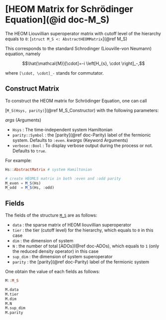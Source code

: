 # [HEOM Matrix for Schrödinger Equation](@id doc-M_S)
The HEOM Liouvillian superoperator matrix with cutoff level of the hierarchy equals to `0`: [`struct M_S <: AbstractHEOMMatrix`](@ref M_S) 

This corresponds to the standard Schrodinger (Liouville-von Neumann) equation, namely
```math
\hat{\mathcal{M}}[\cdot]=-i \left[H_{s}, \cdot \right]_-,
```
where ``[\cdot, \cdot]_-`` stands for commutator.

## Construct Matrix
To construct the HEOM matrix for Schrödinger Equation, one can call 

[`M_S(Hsys, parity)`](@ref M_S_Constructor) with the following parameters:

*args* (Arguments)
 - `Hsys` : The time-independent system Hamiltonian
 - `parity::Symbol` : the [parity](@ref doc-Parity) label of the fermionic system. Defaults to `:even`.
*kwargs* (Keyword Arguments)
 - `verbose::Bool` : To display verbose output during the process or not. Defaults to `true`.

For example:
```julia
Hs::AbstractMatrix # system Hamiltonian

# create HEOMLS matrix in both :even and :odd parity
M_even = M_S(Hs) 
M_odd  = M_S(Hs, :odd) 
```

## Fields
The fields of the structure [`M_S`](@ref) are as follows:
 - `data` : the sparse matrix of HEOM liouvillian superoperator
 - `tier` : the tier (cutoff level) for the hierarchy, which equals to `0` in this case
 - `dim` : the dimension of system
 - `N` : the number of total [ADOs](@ref doc-ADOs), which equals to `1` (only the reduced density operator) in this case
 - `sup_dim` : the dimension of system superoperator
 - `parity` : the [parity](@ref doc-Parity) label of the fermionic system

One obtain the value of each fields as follows:
```julia
M::M_S

M.data
M.tier
M.dim
M.N
M.sup_dim
M.parity
```